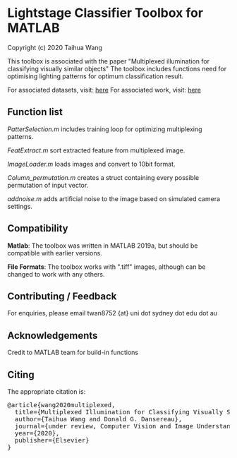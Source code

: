 # Lightstage Classifier Toolbox for MATLAB

Copyright (c) 2020 Taihua Wang

This toolbox is associated with the paper "Multiplexed illumination for classifying visually similar objects"
The toolbox includes functions need for optimising lighting patterns for optimum classification result. 

For associated datasets, visit: [here](https://google.com)
For associated work, visit: [here](https://google.com)
## Function list

*PatterSelection.m* includes training loop for optimizing multiplexing patterns.

*FeatExtract.m* sort extracted feature from multiplexed image.

*ImageLoader.m* loads images and convert to 10bit format.

*Column_permutation.m* creates a struct containing every possible permutation of input vector.

*addnoise.m* adds artificial noise to the image based on simulated camera settings.

## Compatibility

**Matlab**: The toolbox was written in MATLAB 2019a, but should be compatible with earlier versions.

**File Formats**: The toolbox works with ".tiff" images, although can be changed to work with any others.

## Contributing / Feedback
For enquiries, please email twan8752 {at} uni dot sydney dot edu dot au

## Acknowledgements
Credit to MATLAB team for build-in functions

## Citing
The appropriate citation is:

<pre>@article{wang2020multiplexed,
  title={Multiplexed Illumination for Classifying Visually Similar Objects},
  author={Taihua Wang and Donald G. Dansereau},
  journal={under review, Computer Vision and Image Understanding ({CVIU})},
  year={2020},
  publisher={Elsevier}
}</pre>


